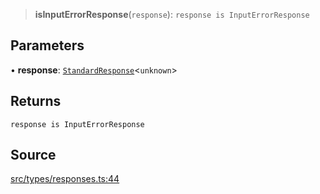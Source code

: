 > **isInputErrorResponse**(`response`): `response is InputErrorResponse`

## Parameters

• **response**: [`StandardResponse`](api%5Ctype-aliases%5CStandardResponse.md)\<`unknown`\>

## Returns

`response is InputErrorResponse`

## Source

[src/types/responses.ts:44](https://github.com/bhavjitChauhan/khan-api/blob/214cc6672777162cd3ec638a3ad3a22f7fe37e04/src/types/responses.ts#L44)
